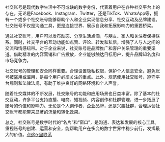 社交账号是现代数字生活中不可或缺的数字身份，代表着用户在各种社交平台上的存在。无论是Facebook、Instagram、Twitter，还是TikTok、WhatsApp等，拥有一个或多个社交账号能够帮助个人和企业实现信息分享、社交互动及品牌建设。社交账号不仅是沟通工具，更是连接世界、展示自我和拓展影响力的重要桥梁。

通过社交账号，用户可以发布动态、分享生活点滴，与朋友、家人和关注者保持联系。同时，社交平台的互动功能如点赞、评论、转发和私信，增强了人与人之间的交流和情感纽带。对于企业来说，社交账号是品牌推广和客户关系管理的重要渠道。借助精准的内容营销和广告投放，企业能够触达目标用户，提升品牌知名度和市场竞争力。

社交账号的管理和安全同样重要。合理设置隐私权限，保护个人信息安全，避免账号被盗用或滥用，是每个用户必须关注的重点。此外，规范使用社交账号，遵守平台规则和法律法规，有助于维护良好的网络环境和个人声誉。

随着社交媒体的不断发展，社交账号的功能和应用场景也日益丰富。除了基本的社交互动，许多平台支持直播、电商、短视频、内容创作和社群管理，进一步拓展了账号的价值和影响力。无论是个人创作者、企业品牌，还是兴趣社群，合理运营社交账号都能带来显著的流量和转化效果。

总之，社交账号是数字时代的“名片”和“窗口”，是沟通、表达和发展的核心工具。重视账号的创建、运营和安全，能帮助用户在多变的数字世界中稳步前行，发挥最大的价值。[点这✈️里联系](https://t.me/kefu832)